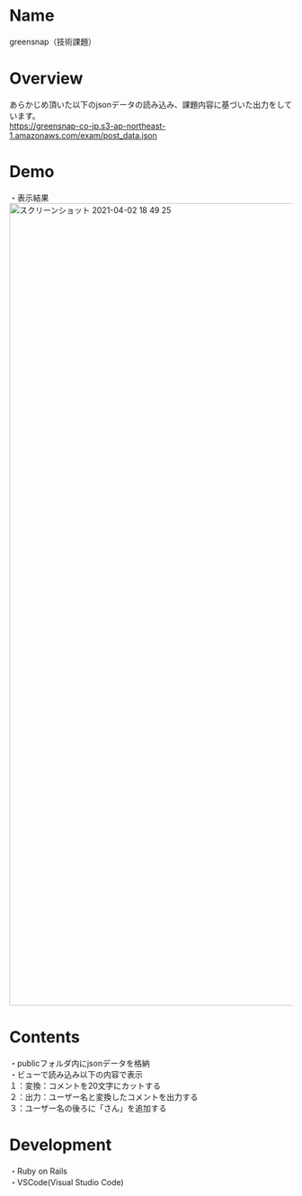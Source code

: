 # Name
greensnap（技術課題）

# Overview
あらかじめ頂いた以下のjsonデータの読み込み、課題内容に基づいた出力をしています。  
https://greensnap-co-jp.s3-ap-northeast-1.amazonaws.com/exam/post_data.json

# Demo
・表示結果
<img width="1429" alt="スクリーンショット 2021-04-02 18 49 25" src="https://user-images.githubusercontent.com/68519582/113405088-3111aa80-93e4-11eb-978b-da14848c677d.png">

# Contents
・publicフォルダ内にjsonデータを格納  
・ビューで読み込み以下の内容で表示  
１：変換：コメントを20文字にカットする  
２：出力：ユーザー名と変換したコメントを出力する  
３：ユーザー名の後ろに「さん」を追加する  

# Development 
・Ruby on Rails  
・VSCode(Visual Studio Code)  
